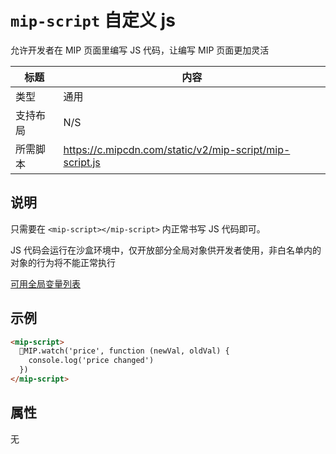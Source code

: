 # `mip-script` 自定义 js

允许开发者在 MIP 页面里编写 JS 代码，让编写 MIP 页面更加灵活

标题|内容
----|----
类型|通用
支持布局|N/S
所需脚本|https://c.mipcdn.com/static/v2/mip-script/mip-script.js

## 说明

只需要在 `<mip-script></mip-script>` 内正常书写 JS 代码即可。

JS 代码会运行在沙盒环境中，仅开放部分全局对象供开发者使用，非白名单内的对象的行为将不能正常执行

[可用全局变量列表](
https://www.npmjs.com/package/mip-sandbox#%E5%8F%AF%E7%94%A8%E5%85%A8%E5%B1%80%E5%8F%98%E9%87%8F)

## 示例

```html
<mip-script>
  MIP.watch('price', function (newVal, oldVal) {
    console.log('price changed')
  })
</mip-script>
```

## 属性

无
